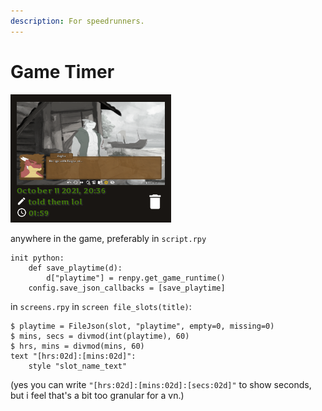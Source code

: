 ```yaml
---
description: For speedrunners.
---
```


# Game Timer

![that's one hour, fifty-nine minutes of game time](/assets/gametimer.webp)

anywhere in the game, preferably in `script.rpy`

```renpy
init python:
    def save_playtime(d):
        d["playtime"] = renpy.get_game_runtime()
    config.save_json_callbacks = [save_playtime]
```

in `screens.rpy` in `screen file_slots(title)`:

```renpy
$ playtime = FileJson(slot, "playtime", empty=0, missing=0)
$ mins, secs = divmod(int(playtime), 60)
$ hrs, mins = divmod(mins, 60)
text "[hrs:02d]:[mins:02d]":
    style "slot_name_text"
```

(yes you can write `"[hrs:02d]:[mins:02d]:[secs:02d]"` to show seconds, but i feel that's a bit too granular for a vn.)
